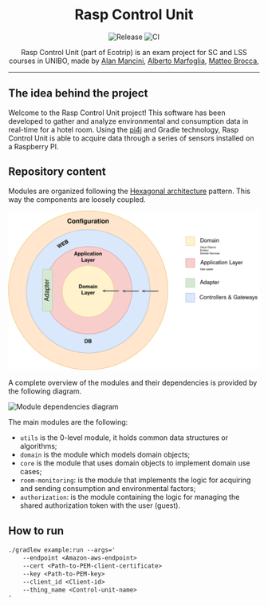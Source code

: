 <h1 align="center">Rasp Control Unit</h1>

<div align="center">

![Release](https://img.shields.io/github/v/release/eco-trip/rasp-control-unit?label=Release)
![CI](https://github.com/eco-trip/rasp-control-unit/actions/workflows//build-and-deploy.yml/badge.svg)

Rasp Control Unit (part of Ecotrip) is an exam project for SC and LSS courses in UNIBO, made by
[Alan Mancini](https://github.com/MEBoo),
[Alberto Marfoglia](https://github.com/amarfoglia),
[Matteo Brocca](https://github.com/brteo),

</div>

---
## The idea behind the project

Welcome to the Rasp Control Unit project! This software has been developed to gather and analyze environmental and
consumption data in real-time for a hotel room. Using the [pi4j](https://pi4j.com/) and Gradle technology, 
Rasp Control Unit is able to acquire data through a series of sensors installed on a Raspberry PI.

## Repository content

Modules are organized following the [Hexagonal
architecture](https://en.wikipedia.org/wiki/Hexagonal_architecture_(software)) pattern. This way the
components are loosely coupled.

![Hexagonal architecture](https://github.com/eco-trip/LSS-report/blob/main/src/images/cl-architecture.png?raw=true)

A complete overview of the modules and their dependencies is provided by the following diagram.

![Module dependencies diagram](https://github.com/eco-trip/LSS-report/blob/feature/devops/src/images/gradle-multi-build.png?raw=true)

The main modules are the following:

- `utils` is the 0-level module, it holds common data structures or algorithms;
- `domain` is the module which models domain objects;
- `core` is the module that uses domain objects to implement domain use cases;
- `room-monitoring`: is the module that implements the logic for acquiring and sending consumption and environmental factors;
- `authorization`: is the module containing the logic for managing the shared authorization token with the user (guest).

## How to run

```
./gradlew example:run --args='
    --endpoint <Amazon-aws-endpoint> 
    --cert <Path-to-PEM-client-certificate> 
    --key <Path-to-PEM-key>
    --client_id <Client-id> 
    --thing_name <Control-unit-name>
'
```
